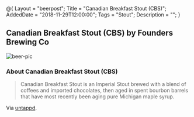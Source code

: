 @{ 
 Layout = "beerpost"; 
 Title = "Canadian Breakfast Stout (CBS)"; 
 AddedDate = "2018-11-29T12:00:00"; 
 Tags = "Stout"; 
 Description = ""; 
 } 
 

## Canadian Breakfast Stout (CBS) by Founders Brewing Co

![beer-pic]

### About Canadian Breakfast Stout (CBS)

> Canadian Breakfast Stout is an Imperial Stout brewed with a blend of coffees and imported chocolates, then aged in spent bourbon barrels that have most recently been aging pure Michigan maple syrup.

Via [untappd][untappd-url].

[untappd-url]: <https://untappd.com/b/founders-brewing-co-canadian-breakfast-stout-cbs/5755>
[beer-pic]: https://jasonpowley.com/assets/img/2018-11-29-canadian-breakfast-stout-cbs.jpeg "Canadian Breakfast Stout (CBS) by Founders Brewing Co"
